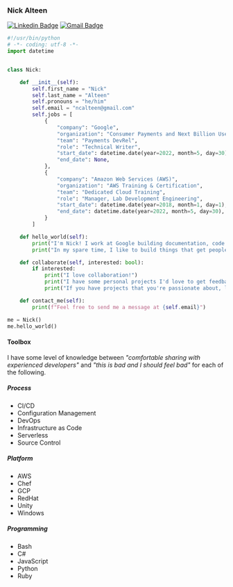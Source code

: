 ### Nick Alteen

[![Linkedin Badge](https://img.shields.io/badge/linkedin-ncalteen-blue)](https://www.linkedin.com/in/ncalteen)
[![Gmail Badge](https://img.shields.io/badge/gmail-ncalteen%40gmail.com-red)](mailto:ncalteen@gmail.com)

```python
#!/usr/bin/python
# -*- coding: utf-8 -*-
import datetime


class Nick:

    def __init__(self):
        self.first_name = "Nick"
        self.last_name = "Alteen"
        self.pronouns = "he/him"
        self.email = "ncalteen@gmail.com"
        self.jobs = [
            {
                "company": "Google",
                "organization": "Consumer Payments and Next Billion Users (NBU)",
                "team": "Payments DevRel",
                "role": "Technical Writer",
                "start_date": datetime.date(year=2022, month=5, day=30),
                "end_date": None,
            },
            {
                "company": "Amazon Web Services (AWS)",
                "organization": "AWS Training & Certification",
                "team": "Dedicated Cloud Training",
                "role": "Manager, Lab Development Engineering",
                "start_date": datetime.date(year=2018, month=1, day=1),
                "end_date": datetime.date(year=2022, month=5, day=30),
            }
        ]

    def hello_world(self):
        print("I'm Nick! I work at Google building documentation, code examples, and other cool stuff for Google Pay and Google Wallet.")
        print("In my spare time, I like to build things that get people interested in the cloud.")

    def collaborate(self, interested: bool):
        if interested:
            print("I love collaboration!")
            print("I have some personal projects I'd love to get feedback and input on. Feel free to check them out :)")
            print("If you have projects that you're passionate about, let me know! I'd love help if I can.")

    def contact_me(self):
        print(f"Feel free to send me a message at {self.email}")

me = Nick()
me.hello_world()
```

#### Toolbox

I have some level of knowledge between *"comfortable sharing with experienced developers"* and *"this is bad and I should feel bad"* for each of the following.

##### Process

- CI/CD
- Configuration Management
- DevOps
- Infrastructure as Code
- Serverless
- Source Control

##### Platform

- AWS
- Chef
- GCP
- RedHat
- Unity
- Windows

##### Programming

- Bash
- C#
- JavaScript
- Python
- Ruby
